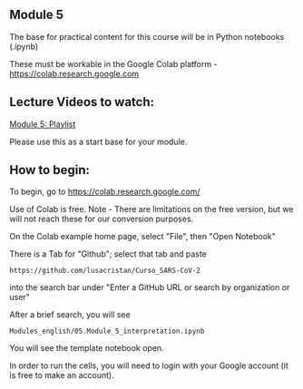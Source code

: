 ## Module 5 

The base for practical content for this course will be in Python notebooks (.ipynb)

These must be workable in the Google Colab platform - https://colab.research.google.com 


## Lecture Videos to watch:

[Module 5: Playlist](https://www.youtube.com/playlist?list=PLfovZnX0TvKu_wFgoZSN0DuKQ-sarlmg3)

Please use this as a start base for your module. 

## How to begin: 

To begin, go to https://colab.research.google.com/ 

Use of Colab is free. Note - There are limitations on the free version, but we will not reach these for our conversion purposes. 

On the Colab example home page, select "File", then "Open Notebook"

There is a Tab for "Github"; select that tab and paste 
```
https://github.com/lusacristan/Curso_SARS-CoV-2
```
into the search bar under "Enter a GitHub URL or search by organization or user" 

After a brief search, you will see
```
Modules_english/05.Module_5_interpretation.ipynb
```

You will see the template notebook open.

In order to run the cells, you will need to login with your Google account (it is free to make an account).
